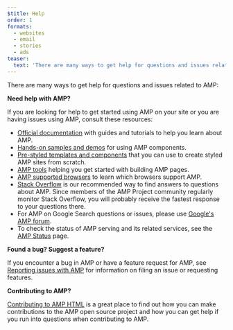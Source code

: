 ```yaml
---
$title: Help
order: 1
formats:
  - websites
  - email
  - stories
  - ads
teaser:
  text: 'There are many ways to get help for questions and issues related to AMP:'
---
```


<!--
This file is imported from https://github.com/ampproject/amphtml/blob/master/SUPPORT.md.
Please do not change this file.
If you have found a bug or an issue please
have a look and request a pull request there.
-->

<!-- DO NOT RENAME OR REMOVE THIS FILE - it's hosted here https://amp.dev/support/ -->



There are many ways to get help for questions and issues related to AMP:

**Need help with AMP?**

If you are looking for help to get started using AMP on your site or you are having issues using AMP, consult these resources:

-   [Official documentation](https://amp.dev/documentation/guides-and-tutorials/) with guides and tutorials to help you learn about AMP.
-   [Hands-on samples and demos](https://amp.dev/documentation/examples/) for using AMP components.
-   [Pre-styled templates and components](https://amp.dev/documentation/templates/) that you can use to create styled AMP sites from scratch.
-   [AMP tools](https://amp.dev/documentation/tools) helping you get started with building AMP pages.
-   [AMP supported browsers](https://amp.dev/support/faq/supported-browsers) to learn which browsers support AMP.
-   [Stack Overflow](http://stackoverflow.com/questions/tagged/amp-html) is our recommended way to find answers to questions about AMP. Since members of the AMP Project community regularly monitor Stack Overflow, you will probably receive the fastest response to your questions there.
-   For AMP on Google Search questions or issues, please use [Google's AMP forum](https://goo.gl/utQ1KZ).
-   To check the status of AMP serving and its related services, see the [AMP Status](https://status.ampproject.org/) page.

**Found a bug? Suggest a feature?**

If you encounter a bug in AMP or have a feature request for AMP, see [Reporting issues with AMP](https://github.com/ampproject/amphtml/blob/master/CONTRIBUTING.md#reporting-issues-with-amp) for information on filing an issue or requesting features.

**Contributing to AMP?**

[Contributing to AMP HTML](https://github.com/ampproject/amphtml/blob/master/CONTRIBUTING.md#ongoing-participation) is a great place to find out how you can make contributions to the AMP open source project and how you can get help if you run into questions when contributing to AMP.